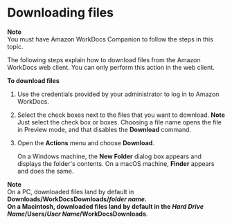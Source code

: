 # Downloading files<a name="download-files"></a>

**Note**  
You must have Amazon WorkDocs Companion to follow the steps in this topic\. 

The following steps explain how to download files from the Amazon WorkDocs web client\. You can only perform this action in the web client\.

**To download files**

1. Use the credentials provided by your administrator to log in to Amazon WorkDocs\.

1. Select the check boxes next to the files that you want to download\.
**Note**  
Just select the check box or boxes\. Choosing a file name opens the file in Preview mode, and that disables the **Download** command\.

1. Open the **Actions** menu and choose **Download**\.

   On a Windows machine, the **New Folder** dialog box appears and displays the folder's contents\. On a macOS machine, **Finder** appears and does the same\.

**Note**  
On a PC, downloaded files land by default in **Downloads/WorkDocsDownloads/***folder name*\.  
On a Macintosh, downloaded files land by default in the *Hard Drive Name***/Users/***User Name***/WorkDocsDownloads**\.